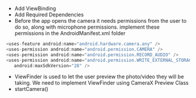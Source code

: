 - Add ViewBinding
- Add Required Dependencies
- Before the app opens the camera it needs permissions from the user to do so, along with microphone permissions. implement these permissions in the AndroidManifest.xml folder 
```Kotlin
<uses-feature android:name="android.hardware.camera.any" />
<uses-permission android:name="android.permission.CAMERA" />
<uses-permission android:name="android.permission.RECORD_AUDIO" />
<uses-permission android:name="android.permission.WRITE_EXTERNAL_STORAGE"
   android:maxSdkVersion="28" />
```
- ViewFinder is used to let the user preview the photo/video they will be taking. We need to implement ViewFinder using CameraX Preview Class
- startCamera()